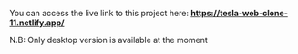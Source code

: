 You can access the live link to this project here: <strong>https://tesla-web-clone-11.netlify.app/</strong>
<p>N.B: Only desktop version is available at the moment</p>
